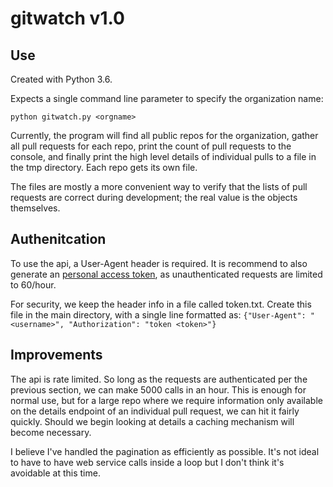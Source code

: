 # gitwatch v1.0

## Use

Created with Python 3.6.  

Expects a single command line parameter to specify the organization name:

`python gitwatch.py <orgname>`

Currently, the program will find all public repos for the organization, gather all pull requests for each repo, print the count of pull requests to the console, and finally print the high level details of individual pulls to a file in the tmp directory.  Each repo gets its own file.

The files are mostly a more convenient way to verify that the lists of pull requests are correct during development; the real value is the objects themselves.


## Authenitcation

To use the api, a User-Agent header is required.  It is recommend to also generate an [personal access token](https://help.github.com/articles/creating-a-personal-access-token-for-the-command-line/), as unauthenticated requests are limited to 60/hour.

For security, we keep the header info in a file called token.txt.  Create this file in the main directory, with a single line formatted as:
`{"User-Agent": "<username>", "Authorization": "token <token>"}`

## Improvements

The api is rate limited.  So long as the requests are authenticated per the previous section, we can make 5000 calls in an hour.  This is enough for normal use, but for a large repo where we require information only available on the details endpoint of an individual pull request, we can hit it fairly quickly.  Should we begin looking at details a caching mechanism will become necessary.

I believe I've handled the pagination as efficiently as possible.  It's not ideal to have to have web service calls inside a loop but I don't think it's avoidable at this time.

